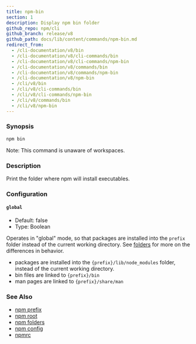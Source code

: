 ```yaml
---
title: npm-bin
section: 1
description: Display npm bin folder
github_repo: npm/cli
github_branch: release/v8
github_path: docs/lib/content/commands/npm-bin.md
redirect_from:
  - /cli-documentation/v8/bin
  - /cli-documentation/v8/cli-commands/bin
  - /cli-documentation/v8/cli-commands/npm-bin
  - /cli-documentation/v8/commands/bin
  - /cli-documentation/v8/commands/npm-bin
  - /cli-documentation/v8/npm-bin
  - /cli/v8/bin
  - /cli/v8/cli-commands/bin
  - /cli/v8/cli-commands/npm-bin
  - /cli/v8/commands/bin
  - /cli/v8/npm-bin
---
```


### Synopsis

```bash
npm bin
```

Note: This command is unaware of workspaces.

### Description

Print the folder where npm will install executables.

### Configuration

#### `global`

- Default: false
- Type: Boolean

Operates in "global" mode, so that packages are installed into the `prefix` folder instead of the current working directory. See [folders](/cli/v8/configuring-npm/folders) for more on the differences in behavior.

- packages are installed into the `{prefix}/lib/node_modules` folder, instead of the current working directory.
- bin files are linked to `{prefix}/bin`
- man pages are linked to `{prefix}/share/man`

### See Also

- [npm prefix](/cli/v8/commands/npm-prefix)
- [npm root](/cli/v8/commands/npm-root)
- [npm folders](/cli/v8/configuring-npm/folders)
- [npm config](/cli/v8/commands/npm-config)
- [npmrc](/cli/v8/configuring-npm/npmrc)

